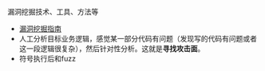 漏洞挖掘技术、工具、方法等



* [漏洞挖掘指南](https://www.theseus.top/2021/12/24/%E6%BC%8F%E6%B4%9E%E6%8C%96%E6%8E%98%E6%8C%87%E5%8D%97)
* 人工分析目标业务逻辑，感觉某一部分代码有问题（发现写的代码有问题或者这一段逻辑很复杂），然后针对性分析。这就是**寻找攻击面**。
* 符号执行后和fuzz
